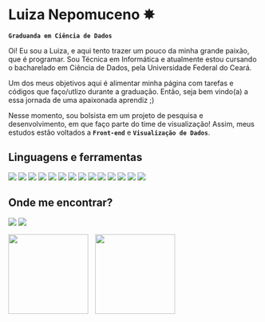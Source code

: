 # Luiza Nepomuceno ✸

**`Graduanda em Ciência de Dados`** 

Oi! Eu sou a Luiza, e aqui tento trazer um pouco da minha grande paixão, que é programar. Sou Técnica em Informática e atualmente estou cursando o bacharelado em Ciência de Dados, pela Universidade Federal do Ceará.

Um dos meus objetivos aqui é alimentar minha página com tarefas e códigos que faço/utlizo durante a graduação. Então, seja bem vindo(a) a essa jornada de uma apaixonada aprendiz ;)

Nesse momento, sou bolsista em um projeto de pesquisa e desenvolvimento, em que faço parte do time de visualização! Assim, meus estudos estão voltados a **`Front-end`**  e **`Visualização de Dados`**.
<h2>Linguagens e ferramentas</h2>

[![](https://img.shields.io/badge/JavaScript-323330?style=for-the-badge&logo=javascript&logoColor=F7DF1E)]()
[![](https://img.shields.io/badge/TypeScript-007ACC?style=for-the-badge&logo=typescript&logoColor=white)]()
[![](https://img.shields.io/badge/HTML5-E34F26?style=for-the-badge&logo=html5&logoColor=white)]()
[![](https://img.shields.io/badge/CSS3-1572B6?style=for-the-badge&logo=css3&logoColor=white)]()
[![](https://img.shields.io/badge/Node%20js-339933?style=for-the-badge&logo=nodedotjs&logoColor=white)]()
[![](https://img.shields.io/badge/React-20232A?style=for-the-badge&logo=react&logoColor=61DAFB)]()
[![](https://img.shields.io/badge/Python-3870a1?style=for-the-badge&logo=python&logoColor=FFD43B)]()
[![](https://img.shields.io/badge/Numpy-777BB4?style=for-the-badge&logo=numpy&logoColor=white)]()
[![](https://img.shields.io/badge/Pandas-2C2D72?style=for-the-badge&logo=pandas&logoColor=white)]()
[![](https://img.shields.io/badge/Matplotlib-11557c?style=for-the-badge&logo=white)]()
[![](https://img.shields.io/badge/Seaborn-8bb8c2?style=for-the-badge&logo=white)]()
[![](https://img.shields.io/badge/Tableau-5b6398?style=for-the-badge&logo=Tableau&logoColor=white)]()
[![](https://img.shields.io/badge/d3%20js-F9A03C?style=for-the-badge&logo=d3.js&logoColor=white)]()
[![](https://img.shields.io/badge/PowerBI-F2C811?style=for-the-badge&logo=Power%20BI&logoColor=white)]()


<h2>Onde me encontrar?</h2>

[![](https://img.shields.io/badge/LinkedIn-6ba081?style=flat&for-the-badge&logo=linkedin&logoColor=white)](linkedin.com/in/luiza-nepomuceno-6994122a0)
[![](https://img.shields.io/badge/luizanepomuceno@alu.ufc.br-6ba081?style=flat&for-the-badge&logo=gmail&logoColor=white)]()


<p>
  <img height="160" style="margin-right: 10px;" src="https://github-readme-stats.vercel.app/api?username=lulidsnn&theme=cobalt&show_icons=true&hide_rank=true" />
  <img height="160" src="https://github-readme-stats.vercel.app/api/top-langs/?username=lulidsnn&hide=html&layout=compact&theme=cobalt&langs_count=6" />
</p>


